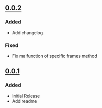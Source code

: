 ## [0.0.2]

### Added

- Add changelog

### Fixed

- Fix malfunction of specific frames method

## [0.0.1]

### Added

- Initial Release
- Add readme

[0.0.2]: https://github.com/KimSource/video-frame-extractor/releases/tag/v0.0.2
[0.0.1]: https://github.com/KimSource/video-frame-extractor/releases/tag/v0.0.1
